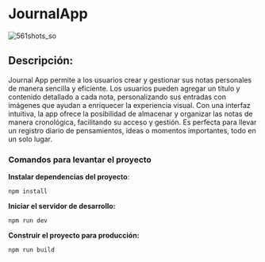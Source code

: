 # JournalApp


![561shots_so](https://github.com/user-attachments/assets/1051f381-3e60-4ac6-998b-face1a2f557f)


## Descripción:
Journal App permite a los usuarios crear y gestionar sus notas personales de manera sencilla y eficiente. Los usuarios pueden agregar un título y contenido detallado a cada nota, personalizando sus entradas con imágenes que ayudan a enriquecer la experiencia visual. Con una interfaz intuitiva, la app ofrece la posibilidad de almacenar y organizar las notas de manera cronológica, facilitando su acceso y gestión. Es perfecta para llevar un registro diario de pensamientos, ideas o momentos importantes, todo en un solo lugar.

### Comandos para levantar el proyecto

 **Instalar dependencias del proyecto**:


    npm install
 **Iniciar el servidor de desarrollo:**


    npm run dev
**Construir el proyecto para producción:**


    npm run build
    
